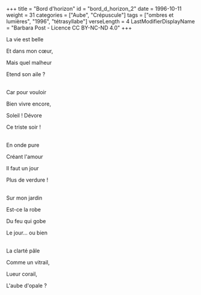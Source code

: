 +++
title = "Bord d'horizon"
id = "bord_d_horizon_2"
date = 1996-10-11
weight = 31
categories = ["Aube", "Crépuscule"]
tags = ["ombres et lumières", "1996", "tétrasyllabe"]
verseLength = 4
LastModifierDisplayName = "Barbara Post - Licence CC BY-NC-ND 4.0"
+++

La vie est belle

Et dans mon cœur,

Mais quel malheur

Etend son aile ?

 \
Car pour vouloir

Bien vivre encore,

Soleil ! Dévore

Ce triste soir !

 \
En onde pure

Créant l'amour

Il faut un jour

Plus de verdure !

 \
Sur mon jardin

Est-ce la robe

Du feu qui gobe

Le jour... ou bien

 \
La clarté pâle

Comme un vitrail,

Lueur corail,

L'aube d'opale ?
